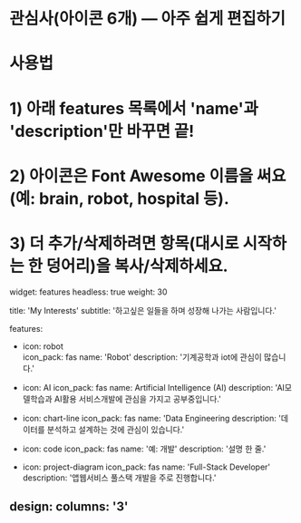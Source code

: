 # 관심사(아이콘 6개) — 아주 쉽게 편집하기
# 사용법
# 1) 아래 features 목록에서 'name'과 'description'만 바꾸면 끝!
# 2) 아이콘은 Font Awesome 이름을 써요(예: brain, robot, hospital 등).
# 3) 더 추가/삭제하려면 항목(대시로 시작하는 한 덩어리)을 복사/삭제하세요.
widget: features
headless: true
weight: 30

title: 'My Interests'
subtitle: '하고싶은 일들을 하며 성장해 나가는 사람입니다.'

features:

  - icon: robot          
    icon_pack: fas
    name: 'Robot'
    description: '기계공학과 iot에 관심이 많습니다.'

  - icon: AI
    icon_pack: fas
    name: Artificial Intelligence (AI)
    description: 'AI모델학습과 AI활용 서비스개발에 관심을 가지고 공부중입니다.'

  - icon: chart-line
    icon_pack: fas
    name: 'Data Engineering
    description: '데이터를 분석하고 설계하는 것에 관심이 있습니다.'

  - icon: code
    icon_pack: fas
    name: '예: 개발'
    description: '설명 한 줄.'

  - icon: project-diagram
    icon_pack: fas
    name: 'Full-Stack Developer'
    description: '앱웹서비스 풀스택 개발을 주로 진행합니다.'

design:
  columns: '3'
---
